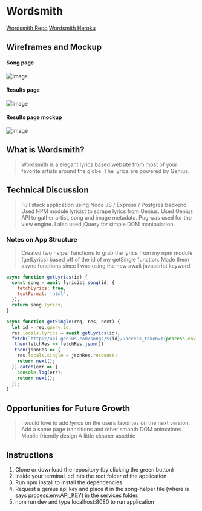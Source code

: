 # Wordsmith
[Wordsmith Repo](https://github.com/thatdudemitch/wordsmith)
[Wordsmith Heroku](https://evening-coast-89238.herokuapp.com)

## Wireframes and Mockup
#### Song page
![Image](https://github.com/thatdudemitch/wordsmith/blob/master/README_images/wireframe1.JPG)
#### Results page
![Image](https://github.com/thatdudemitch/wordsmith/blob/master/README_images/wireframe2.JPG)
#### Results page mockup
![Image](https://github.com/thatdudemitch/wordsmith/blob/master/README_images/song-results-page.png)

## What is Wordsmith?

> Wordsmith is a elegant lyrics based website from most of your favorite artists around the globe. The lyrics are powered by Genius.

## Technical Discussion

> Full stack application using Node JS / Express / Postgres backend. Used NPM module lyricist to scrape lyrics from Genius. Used Genius API to gather artist, song and image metadata. Pug was used for the view engine. I also used jQuery for simple DOM manipulation.

### Notes on App Structure

> Created two helper functions to grab the lyrics from my npm module (getLyrics)  based off of the id of my getSingle function. Made them async functions since   I was using the new await javascript keyword.
``` js
async function getLyrics(id) {
  const song = await lyricist.song(id, { 
    fetchLyrics: true,
    textFormat: 'html',
  });
  return song.lyrics;
}

async function getSingle(req, res, next) {
  let id = req.query.id;
  res.locals.lyrics = await getLyrics(id);
  fetch(`http://api.genius.com/songs/${id}/?access_token=${process.env.API_KEY}`)
  .then(fetchRes => fetchRes.json())
  .then(jsonRes => {
    res.locals.single = jsonRes.response;
    return next();
  }).catch(err => {
    console.log(err);
    return next();
  });
}
```

## Opportunities for Future Growth

> I would love to add lyrics on the users favorites on the next version.
> Add a some page transitions and other smooth DOM animations
> Mobile friendly design
> A little cleaner astethic 

## Instructions

1. Clone or download the repository (by clicking the green button)
2. Inside your terminal, cd into the root folder of the application
3. Run npm install to install the dependencies
4. Request a genius api key and place it in the song-helper file (where is says process.env.API_KEY) in the services folder.
5. npm run dev and type localhost:8080 to run application
